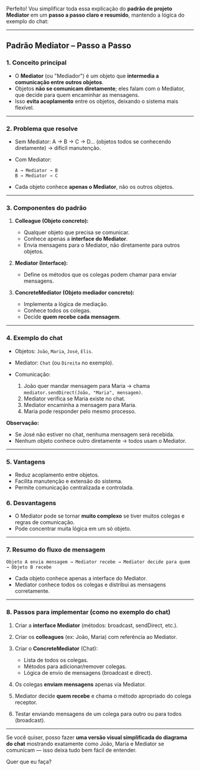 Perfeito! Vou simplificar toda essa explicação do **padrão de projeto Mediator** em um **passo a passo claro e resumido**, mantendo a lógica do exemplo do chat:

---

## **Padrão Mediator – Passo a Passo**

### **1. Conceito principal**

* O **Mediator** (ou "Mediador") é um objeto que **intermedia a comunicação entre outros objetos**.
* Objetos **não se comunicam diretamente**; eles falam com o Mediator, que decide para quem encaminhar as mensagens.
* Isso **evita acoplamento** entre os objetos, deixando o sistema mais flexível.

---

### **2. Problema que resolve**

* Sem Mediator: A → B → C → D… (objetos todos se conhecendo diretamente) → difícil manutenção.
* Com Mediator:

  ```
  A → Mediator → B
  B → Mediator → C
  ```
* Cada objeto conhece **apenas o Mediator**, não os outros objetos.

---

### **3. Componentes do padrão**

1. **Colleague (Objeto concreto):**

   * Qualquer objeto que precisa se comunicar.
   * Conhece apenas a **interface do Mediator**.
   * Envia mensagens para o Mediator, não diretamente para outros objetos.

2. **Mediator (Interface):**

   * Define os métodos que os colegas podem chamar para enviar mensagens.

3. **ConcreteMediator (Objeto mediador concreto):**

   * Implementa a lógica de mediação.
   * Conhece todos os colegas.
   * Decide **quem recebe cada mensagem**.

---

### **4. Exemplo do chat**

* Objetos: `João`, `Maria`, `José`, `Elis`.
* Mediator: `Chat` (ou `Direita` no exemplo).
* Comunicação:

  1. João quer mandar mensagem para Maria → chama `mediator.sendDirect(João, "Maria", mensagem)`.
  2. Mediator verifica se Maria existe no chat.
  3. Mediator encaminha a mensagem para Maria.
  4. Maria pode responder pelo mesmo processo.

**Observação:**

* Se José não estiver no chat, nenhuma mensagem será recebida.
* Nenhum objeto conhece outro diretamente → todos usam o Mediator.

---

### **5. Vantagens**

* Reduz acoplamento entre objetos.
* Facilita manutenção e extensão do sistema.
* Permite comunicação centralizada e controlada.

### **6. Desvantagens**

* O Mediator pode se tornar **muito complexo** se tiver muitos colegas e regras de comunicação.
* Pode concentrar muita lógica em um só objeto.

---

### **7. Resumo do fluxo de mensagem**

```
Objeto A envia mensagem → Mediator recebe → Mediator decide para quem → Objeto B recebe
```

* Cada objeto conhece apenas a interface do Mediator.
* Mediator conhece todos os colegas e distribui as mensagens corretamente.

---

### **8. Passos para implementar (como no exemplo do chat)**

1. Criar a **interface Mediator** (métodos: broadcast, sendDirect, etc.).
2. Criar os **colleagues** (ex: João, Maria) com referência ao Mediator.
3. Criar o **ConcreteMediator** (Chat):

   * Lista de todos os colegas.
   * Métodos para adicionar/remover colegas.
   * Lógica de envio de mensagens (broadcast e direct).
4. Os colegas **enviam mensagens** apenas via Mediator.
5. Mediator decide **quem recebe** e chama o método apropriado do colega receptor.
6. Testar enviando mensagens de um colega para outro ou para todos (broadcast).

---

Se você quiser, posso fazer **uma versão visual simplificada do diagrama do chat** mostrando exatamente como João, Maria e Mediator se comunicam — isso deixa tudo bem fácil de entender.

Quer que eu faça?
